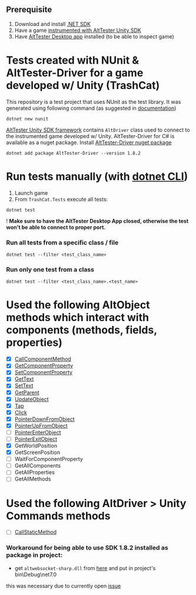 ## Prerequisite

1. Download and install [.NET SDK](https://dotnet.microsoft.com/en-us/download)
2. Have a game [instrumented with AltTester Unity SDK](https://alttester.com/docs/sdk/pages/get-started.html#instrument-your-game-with-alttester-unity-sdk)
3. Have [AltTester Desktop app](https://alttester.com/alttester/) installed (to be able to inspect game)

# Tests created with NUnit & AltTester-Driver for a game developed w/ Unity (TrashCat)

This repository is a test project that uses NUnit as the test library. It was generated using following command (as suggested in [documentation](https://learn.microsoft.com/en-us/dotnet/core/testing/unit-testing-with-nunit#creating-the-test-project))

```
dotnet new nunit
```

[AltTester Unity SDK framework](https://alttester.com/docs/sdk/) contains `AltDriver` class used to connect to the instrumented game developed w/ Unity. AltTester-Driver for C# is available as a nuget package. Install [AltTester-Driver nuget package](https://www.nuget.org/packages/AltTester-Driver#versions-body-tab)

```
dotnet add package AltTester-Driver --version 1.8.2
```

# Run tests manually (with [dotnet CLI](https://learn.microsoft.com/en-us/dotnet/core/tools/dotnet-test))

1. Launch game
2. From `TrashCat.Tests` execute all tests:

```
dotnet test
```

! **Make sure to have the AltTester Desktop App closed, otherwise the test won't be able to connect to proper port.**

### Run all tests from a specific class / file

```
dotnet test --filter <test_class_name>
```

### Run only one test from a class

```
dotnet test --filter <test_class_name>.<test_name>
```

# Used the following AltObject methods which interact with components (methods, fields, properties)

- [x] [CallComponentMethod](https://alttester.com/docs/sdk/pages/commands.html#callcomponentmethod)
- [x] [GetComponentProperty](https://alttester.com/docs/sdk/pages/commands.html#getcomponentproperty)
- [x] [SetComponentProperty](https://alttester.com/docs/sdk/pages/commands.html#setcomponentproperty)
- [x] [GetText](https://alttester.com/docs/sdk/pages/commands.html#gettext)
- [x] [SetText](https://alttester.com/docs/sdk/pages/commands.html#settext)
- [x] [GetParent](https://alttester.com/docs/sdk/pages/commands.html#getparent)
- [x] [UpdateObject](https://alttester.com/docs/sdk/pages/commands.html#updateobject)
- [x] [Tap](https://alttester.com/docs/sdk/pages/commands.html#id1)
- [x] [Click](https://alttester.com/docs/sdk/pages/commands.html#id2)
- [x] [PointerDownFromObject](https://alttester.com/docs/sdk/pages/commands.html#pointerdown)
- [x] [PointerUpFromObject](https://alttester.com/docs/sdk/pages/commands.html#pointerup)
- [ ] [PointerEnterObject](https://alttester.com/docs/sdk/pages/commands.html#pointerenter)
- [ ] [PointerExitObject](https://alttester.com/docs/sdk/pages/commands.html#pointerexit)
- [x] GetWorldPosition
- [x] GetScreenPosition
- [ ] WaitForComponentProperty
- [ ] GetAllComponents
- [ ] GetAllProperties
- [ ] GetAllMethods

# Used the following AltDriver > Unity Commands methods
- [ ] [CallStaticMethod](https://alttester.com/docs/sdk/pages/commands.html#callstaticmethod) 


### Workaround for being able to use SDK 1.8.2 installed as package in project:
- get `altwebsocket-sharp.dll` from [here](https://github.com/alttester/AltTester-Unity-SDK/tree/development/Assets/AltTester/3rdParty/websocket-sharp/netstandard2.0) and put in project's bin\Debug\net7.0

this was necessary due to currently open [issue](https://github.com/alttester/AltTester-Unity-SDK/issues/1192) 